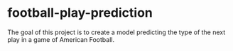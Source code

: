 # football-play-prediction
The goal of this project is to create a model predicting the type of the next play in a game of American Football.
